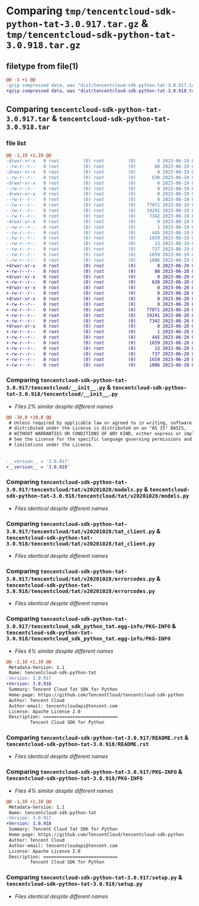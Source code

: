 # Comparing `tmp/tencentcloud-sdk-python-tat-3.0.917.tar.gz` & `tmp/tencentcloud-sdk-python-tat-3.0.918.tar.gz`

## filetype from file(1)

```diff
@@ -1 +1 @@
-gzip compressed data, was "dist/tencentcloud-sdk-python-tat-3.0.917.tar", last modified: Mon Jun 19 00:33:04 2023, max compression
+gzip compressed data, was "dist/tencentcloud-sdk-python-tat-3.0.918.tar", last modified: Tue Jun 20 02:48:15 2023, max compression
```

## Comparing `tencentcloud-sdk-python-tat-3.0.917.tar` & `tencentcloud-sdk-python-tat-3.0.918.tar`

### file list

```diff
@@ -1,19 +1,19 @@
-drwxr-xr-x   0 root         (0) root         (0)        0 2023-06-19 00:33:04.000000 tencentcloud-sdk-python-tat-3.0.917/
--rw-r--r--   0 root         (0) root         (0)       88 2023-06-19 00:33:04.000000 tencentcloud-sdk-python-tat-3.0.917/setup.cfg
-drwxr-xr-x   0 root         (0) root         (0)        0 2023-06-19 00:33:04.000000 tencentcloud-sdk-python-tat-3.0.917/tencentcloud/
--rw-r--r--   0 root         (0) root         (0)      630 2023-06-19 00:33:03.000000 tencentcloud-sdk-python-tat-3.0.917/tencentcloud/__init__.py
-drwxr-xr-x   0 root         (0) root         (0)        0 2023-06-19 00:33:04.000000 tencentcloud-sdk-python-tat-3.0.917/tencentcloud/tat/
--rw-r--r--   0 root         (0) root         (0)        0 2023-06-19 00:33:03.000000 tencentcloud-sdk-python-tat-3.0.917/tencentcloud/tat/__init__.py
-drwxr-xr-x   0 root         (0) root         (0)        0 2023-06-19 00:33:04.000000 tencentcloud-sdk-python-tat-3.0.917/tencentcloud/tat/v20201028/
--rw-r--r--   0 root         (0) root         (0)        0 2023-06-19 00:33:03.000000 tencentcloud-sdk-python-tat-3.0.917/tencentcloud/tat/v20201028/__init__.py
--rw-r--r--   0 root         (0) root         (0)    77071 2023-06-19 00:33:03.000000 tencentcloud-sdk-python-tat-3.0.917/tencentcloud/tat/v20201028/models.py
--rw-r--r--   0 root         (0) root         (0)    19291 2023-06-19 00:33:03.000000 tencentcloud-sdk-python-tat-3.0.917/tencentcloud/tat/v20201028/tat_client.py
--rw-r--r--   0 root         (0) root         (0)     7342 2023-06-19 00:33:03.000000 tencentcloud-sdk-python-tat-3.0.917/tencentcloud/tat/v20201028/errorcodes.py
-drwxr-xr-x   0 root         (0) root         (0)        0 2023-06-19 00:33:04.000000 tencentcloud-sdk-python-tat-3.0.917/tencentcloud_sdk_python_tat.egg-info/
--rw-r--r--   0 root         (0) root         (0)        1 2023-06-19 00:33:04.000000 tencentcloud-sdk-python-tat-3.0.917/tencentcloud_sdk_python_tat.egg-info/dependency_links.txt
--rw-r--r--   0 root         (0) root         (0)      445 2023-06-19 00:33:04.000000 tencentcloud-sdk-python-tat-3.0.917/tencentcloud_sdk_python_tat.egg-info/SOURCES.txt
--rw-r--r--   0 root         (0) root         (0)     1659 2023-06-19 00:33:04.000000 tencentcloud-sdk-python-tat-3.0.917/tencentcloud_sdk_python_tat.egg-info/PKG-INFO
--rw-r--r--   0 root         (0) root         (0)       13 2023-06-19 00:33:04.000000 tencentcloud-sdk-python-tat-3.0.917/tencentcloud_sdk_python_tat.egg-info/top_level.txt
--rw-r--r--   0 root         (0) root         (0)      737 2023-06-19 00:33:03.000000 tencentcloud-sdk-python-tat-3.0.917/README.rst
--rw-r--r--   0 root         (0) root         (0)     1659 2023-06-19 00:33:04.000000 tencentcloud-sdk-python-tat-3.0.917/PKG-INFO
--rw-r--r--   0 root         (0) root         (0)     1006 2023-06-19 00:33:03.000000 tencentcloud-sdk-python-tat-3.0.917/setup.py
+drwxr-xr-x   0 root         (0) root         (0)        0 2023-06-20 02:48:15.000000 tencentcloud-sdk-python-tat-3.0.918/
+-rw-r--r--   0 root         (0) root         (0)       88 2023-06-20 02:48:15.000000 tencentcloud-sdk-python-tat-3.0.918/setup.cfg
+drwxr-xr-x   0 root         (0) root         (0)        0 2023-06-20 02:48:15.000000 tencentcloud-sdk-python-tat-3.0.918/tencentcloud/
+-rw-r--r--   0 root         (0) root         (0)      630 2023-06-20 02:48:15.000000 tencentcloud-sdk-python-tat-3.0.918/tencentcloud/__init__.py
+drwxr-xr-x   0 root         (0) root         (0)        0 2023-06-20 02:48:15.000000 tencentcloud-sdk-python-tat-3.0.918/tencentcloud/tat/
+-rw-r--r--   0 root         (0) root         (0)        0 2023-06-20 02:48:15.000000 tencentcloud-sdk-python-tat-3.0.918/tencentcloud/tat/__init__.py
+drwxr-xr-x   0 root         (0) root         (0)        0 2023-06-20 02:48:15.000000 tencentcloud-sdk-python-tat-3.0.918/tencentcloud/tat/v20201028/
+-rw-r--r--   0 root         (0) root         (0)        0 2023-06-20 02:48:15.000000 tencentcloud-sdk-python-tat-3.0.918/tencentcloud/tat/v20201028/__init__.py
+-rw-r--r--   0 root         (0) root         (0)    77071 2023-06-20 02:48:15.000000 tencentcloud-sdk-python-tat-3.0.918/tencentcloud/tat/v20201028/models.py
+-rw-r--r--   0 root         (0) root         (0)    19291 2023-06-20 02:48:15.000000 tencentcloud-sdk-python-tat-3.0.918/tencentcloud/tat/v20201028/tat_client.py
+-rw-r--r--   0 root         (0) root         (0)     7342 2023-06-20 02:48:15.000000 tencentcloud-sdk-python-tat-3.0.918/tencentcloud/tat/v20201028/errorcodes.py
+drwxr-xr-x   0 root         (0) root         (0)        0 2023-06-20 02:48:15.000000 tencentcloud-sdk-python-tat-3.0.918/tencentcloud_sdk_python_tat.egg-info/
+-rw-r--r--   0 root         (0) root         (0)        1 2023-06-20 02:48:15.000000 tencentcloud-sdk-python-tat-3.0.918/tencentcloud_sdk_python_tat.egg-info/dependency_links.txt
+-rw-r--r--   0 root         (0) root         (0)      445 2023-06-20 02:48:15.000000 tencentcloud-sdk-python-tat-3.0.918/tencentcloud_sdk_python_tat.egg-info/SOURCES.txt
+-rw-r--r--   0 root         (0) root         (0)     1659 2023-06-20 02:48:15.000000 tencentcloud-sdk-python-tat-3.0.918/tencentcloud_sdk_python_tat.egg-info/PKG-INFO
+-rw-r--r--   0 root         (0) root         (0)       13 2023-06-20 02:48:15.000000 tencentcloud-sdk-python-tat-3.0.918/tencentcloud_sdk_python_tat.egg-info/top_level.txt
+-rw-r--r--   0 root         (0) root         (0)      737 2023-06-20 02:48:15.000000 tencentcloud-sdk-python-tat-3.0.918/README.rst
+-rw-r--r--   0 root         (0) root         (0)     1659 2023-06-20 02:48:15.000000 tencentcloud-sdk-python-tat-3.0.918/PKG-INFO
+-rw-r--r--   0 root         (0) root         (0)     1006 2023-06-20 02:48:15.000000 tencentcloud-sdk-python-tat-3.0.918/setup.py
```

### Comparing `tencentcloud-sdk-python-tat-3.0.917/tencentcloud/__init__.py` & `tencentcloud-sdk-python-tat-3.0.918/tencentcloud/__init__.py`

 * *Files 2% similar despite different names*

```diff
@@ -10,8 +10,8 @@
 # Unless required by applicable law or agreed to in writing, software
 # distributed under the License is distributed on an "AS IS" BASIS,
 # WITHOUT WARRANTIES OR CONDITIONS OF ANY KIND, either express or implied.
 # See the License for the specific language governing permissions and
 # limitations under the License.
 
 
-__version__ = '3.0.917'
+__version__ = '3.0.918'
```

### Comparing `tencentcloud-sdk-python-tat-3.0.917/tencentcloud/tat/v20201028/models.py` & `tencentcloud-sdk-python-tat-3.0.918/tencentcloud/tat/v20201028/models.py`

 * *Files identical despite different names*

### Comparing `tencentcloud-sdk-python-tat-3.0.917/tencentcloud/tat/v20201028/tat_client.py` & `tencentcloud-sdk-python-tat-3.0.918/tencentcloud/tat/v20201028/tat_client.py`

 * *Files identical despite different names*

### Comparing `tencentcloud-sdk-python-tat-3.0.917/tencentcloud/tat/v20201028/errorcodes.py` & `tencentcloud-sdk-python-tat-3.0.918/tencentcloud/tat/v20201028/errorcodes.py`

 * *Files identical despite different names*

### Comparing `tencentcloud-sdk-python-tat-3.0.917/tencentcloud_sdk_python_tat.egg-info/PKG-INFO` & `tencentcloud-sdk-python-tat-3.0.918/tencentcloud_sdk_python_tat.egg-info/PKG-INFO`

 * *Files 4% similar despite different names*

```diff
@@ -1,10 +1,10 @@
 Metadata-Version: 1.1
 Name: tencentcloud-sdk-python-tat
-Version: 3.0.917
+Version: 3.0.918
 Summary: Tencent Cloud Tat SDK for Python
 Home-page: https://github.com/TencentCloud/tencentcloud-sdk-python
 Author: Tencent Cloud
 Author-email: tencentcloudapi@tencent.com
 License: Apache License 2.0
 Description: ============================
         Tencent Cloud SDK for Python
```

### Comparing `tencentcloud-sdk-python-tat-3.0.917/README.rst` & `tencentcloud-sdk-python-tat-3.0.918/README.rst`

 * *Files identical despite different names*

### Comparing `tencentcloud-sdk-python-tat-3.0.917/PKG-INFO` & `tencentcloud-sdk-python-tat-3.0.918/PKG-INFO`

 * *Files 4% similar despite different names*

```diff
@@ -1,10 +1,10 @@
 Metadata-Version: 1.1
 Name: tencentcloud-sdk-python-tat
-Version: 3.0.917
+Version: 3.0.918
 Summary: Tencent Cloud Tat SDK for Python
 Home-page: https://github.com/TencentCloud/tencentcloud-sdk-python
 Author: Tencent Cloud
 Author-email: tencentcloudapi@tencent.com
 License: Apache License 2.0
 Description: ============================
         Tencent Cloud SDK for Python
```

### Comparing `tencentcloud-sdk-python-tat-3.0.917/setup.py` & `tencentcloud-sdk-python-tat-3.0.918/setup.py`

 * *Files identical despite different names*

